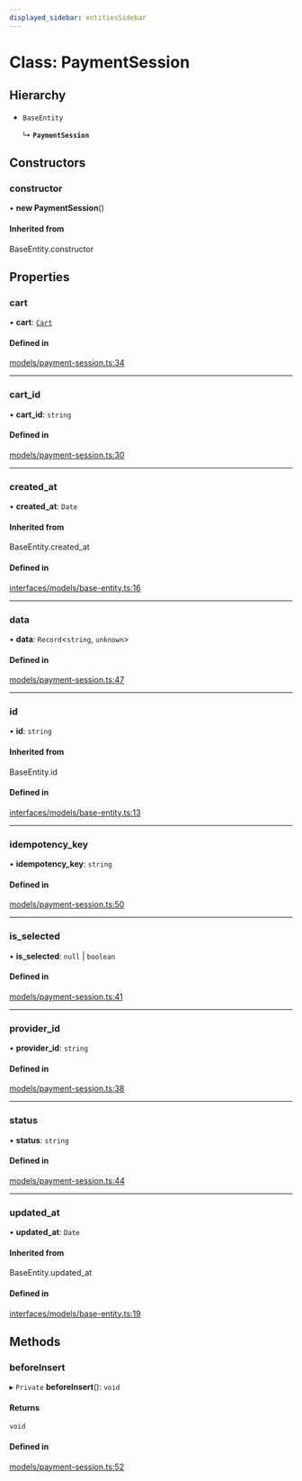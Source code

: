 ```yaml
---
displayed_sidebar: entitiesSidebar
---
```


# Class: PaymentSession

## Hierarchy

- `BaseEntity`

  ↳ **`PaymentSession`**

## Constructors

### constructor

• **new PaymentSession**()

#### Inherited from

BaseEntity.constructor

## Properties

### cart

• **cart**: [`Cart`](Cart.md)

#### Defined in

[models/payment-session.ts:34](https://github.com/medusajs/medusa/blob/3efeb6b84/packages/medusa/src/models/payment-session.ts#L34)

___

### cart\_id

• **cart\_id**: `string`

#### Defined in

[models/payment-session.ts:30](https://github.com/medusajs/medusa/blob/3efeb6b84/packages/medusa/src/models/payment-session.ts#L30)

___

### created\_at

• **created\_at**: `Date`

#### Inherited from

BaseEntity.created\_at

#### Defined in

[interfaces/models/base-entity.ts:16](https://github.com/medusajs/medusa/blob/3efeb6b84/packages/medusa/src/interfaces/models/base-entity.ts#L16)

___

### data

• **data**: `Record`<`string`, `unknown`\>

#### Defined in

[models/payment-session.ts:47](https://github.com/medusajs/medusa/blob/3efeb6b84/packages/medusa/src/models/payment-session.ts#L47)

___

### id

• **id**: `string`

#### Inherited from

BaseEntity.id

#### Defined in

[interfaces/models/base-entity.ts:13](https://github.com/medusajs/medusa/blob/3efeb6b84/packages/medusa/src/interfaces/models/base-entity.ts#L13)

___

### idempotency\_key

• **idempotency\_key**: `string`

#### Defined in

[models/payment-session.ts:50](https://github.com/medusajs/medusa/blob/3efeb6b84/packages/medusa/src/models/payment-session.ts#L50)

___

### is\_selected

• **is\_selected**: ``null`` \| `boolean`

#### Defined in

[models/payment-session.ts:41](https://github.com/medusajs/medusa/blob/3efeb6b84/packages/medusa/src/models/payment-session.ts#L41)

___

### provider\_id

• **provider\_id**: `string`

#### Defined in

[models/payment-session.ts:38](https://github.com/medusajs/medusa/blob/3efeb6b84/packages/medusa/src/models/payment-session.ts#L38)

___

### status

• **status**: `string`

#### Defined in

[models/payment-session.ts:44](https://github.com/medusajs/medusa/blob/3efeb6b84/packages/medusa/src/models/payment-session.ts#L44)

___

### updated\_at

• **updated\_at**: `Date`

#### Inherited from

BaseEntity.updated\_at

#### Defined in

[interfaces/models/base-entity.ts:19](https://github.com/medusajs/medusa/blob/3efeb6b84/packages/medusa/src/interfaces/models/base-entity.ts#L19)

## Methods

### beforeInsert

▸ `Private` **beforeInsert**(): `void`

#### Returns

`void`

#### Defined in

[models/payment-session.ts:52](https://github.com/medusajs/medusa/blob/3efeb6b84/packages/medusa/src/models/payment-session.ts#L52)
